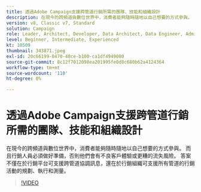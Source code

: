```yaml
---
title: 透過Adobe Campaign支援跨管道行銷所需的團隊、技能和組織設計
description: 在現今的跨頻道與數位世界中，消費者能夠隨時隨地以自己想要的方式參與。
version: v8, Classic v7, Standard
solution: Campaign
role: Leader, Architect, Developer, Data Architect, Data Engineer, Admin, User
level: Beginner, Intermediate, Experienced
kt: 10509
thumbnail: 343871.jpeg
exl-id: 20c66199-0470-48ce-b100-ca1df4949080
source-git-commit: 8c12f7012098ea201995fe0d8c680b62a4124364
workflow-type: tm+mt
source-wordcount: '110'
ht-degree: 0%

---
```


# 透過Adobe Campaign支援跨管道行銷所需的團隊、技能和組織設計

在現今的跨頻道與數位世界中，消費者能夠隨時隨地以自己想要的方式參與。 而且行銷人員必須做好準備，否則他們會有不良客戶體驗或更糟的流失風險。 答案不僅在於行銷平台可支援跨管道協調訊息，還在於行銷組織可支援所有管道的行銷活動的規劃、執行和測量。

>[!VIDEO](https://video.tv.adobe.com/v/343871/?quality=12&learn=on)
